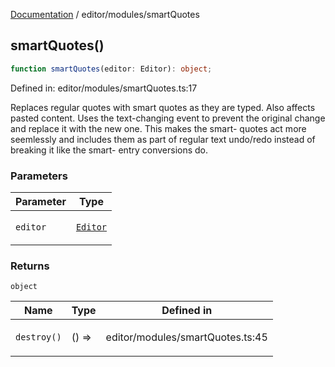[Documentation](../../modules.md) / editor/modules/smartQuotes

## smartQuotes()

```ts
function smartQuotes(editor: Editor): object;
```

Defined in: editor/modules/smartQuotes.ts:17

Replaces regular quotes with smart quotes as they are typed. Also affects pasted content.
Uses the text-changing event to prevent the original change and replace it with the new one. This makes the smart-
quotes act more seemlessly and includes them as part of regular text undo/redo instead of breaking it like the smart-
entry conversions do.

### Parameters

<table>
<thead>
<tr>
<th>Parameter</th>
<th>Type</th>
</tr>
</thead>
<tbody>
<tr>
<td>

`editor`

</td>
<td>

[`Editor`](../Editor.md#editor)

</td>
</tr>
</tbody>
</table>

### Returns

`object`

<table>
<thead>
<tr>
<th>Name</th>
<th>Type</th>
<th>Defined in</th>
</tr>
</thead>
<tbody>
<tr>
<td>

`destroy()`

</td>
<td>

() => 

</td>
<td>

editor/modules/smartQuotes.ts:45

</td>
</tr>
</tbody>
</table>
